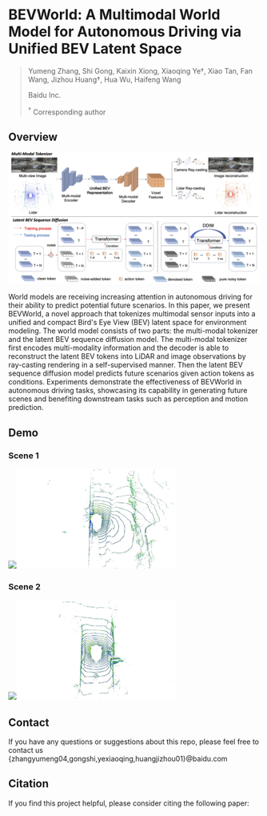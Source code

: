 # BEVWorld: A Multimodal World Model for Autonomous Driving via Unified BEV Latent Space


> Yumeng Zhang, Shi Gong, Kaixin Xiong, Xiaoqing Ye&#8224;, Xiao Tan, Fan Wang, Jizhou Huang&#8224;, Hua Wu, Haifeng Wang
>
> Baidu Inc.
>
> <sup>&#8224;</sup> Corresponding author

## Overview
![overview](./figs/overview.png)

World models are receiving increasing attention in autonomous driving for their ability to predict potential future scenarios. In this paper, we present BEVWorld, a novel approach that tokenizes multimodal sensor inputs into a unified and compact Bird's Eye View (BEV) latent space for environment modeling. The world model consists of two parts: the multi-modal tokenizer and the latent BEV sequence diffusion model. The multi-modal tokenizer first encodes multi-modality information and the decoder is able to reconstruct the latent BEV tokens into LiDAR and image observations by ray-casting rendering in a self-supervised manner. Then the latent BEV sequence diffusion model predicts future scenarios given action tokens as conditions. Experiments demonstrate the effectiveness of BEVWorld in autonomous driving tasks, showcasing its capability in generating future scenes and benefiting downstream tasks such as perception and motion prediction.


## Demo

### Scene 1

<img src="./figs/demo1_img.gif" width="600"/><img src="./figs/demo1_point.gif" width="320"/>

### Scene 2

<img src="./figs/demo2_img.gif" width="600"/><img src="./figs/demo2_point.gif" width="320"/>

## Contact
If you have any questions or suggestions about this repo, please feel free to contact us {zhangyumeng04,gongshi,yexiaoqing,huangjizhou01}@baidu.com


## Citation

If you find this project helpful, please consider citing the following paper:
